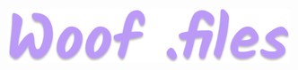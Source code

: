 <p align="center">
  <a name="top" href="#">
     <img alt="mf-dots" height="60%" width="100%" src="./docs/static/h1.png"/>
  </a>
</p>

